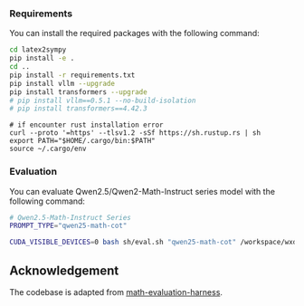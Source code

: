 ### Requirements
You can install the required packages with the following command:
```bash
cd latex2sympy
pip install -e .
cd ..
pip install -r requirements.txt
pip install vllm --upgrade
pip install transformers --upgrade
# pip install vllm==0.5.1 --no-build-isolation
# pip install transformers==4.42.3
```

```
# if encounter rust installation error
curl --proto '=https' --tlsv1.2 -sSf https://sh.rustup.rs | sh
export PATH="$HOME/.cargo/bin:$PATH"
source ~/.cargo/env
```


### Evaluation
You can evaluate Qwen2.5/Qwen2-Math-Instruct series model with the following command:
```bash
# Qwen2.5-Math-Instruct Series
PROMPT_TYPE="qwen25-math-cot"

CUDA_VISIBLE_DEVICES=0 bash sh/eval.sh "qwen25-math-cot" /workspace/wxd/Llama-3.2-1B-Instruct

```

## Acknowledgement
The codebase is adapted from [math-evaluation-harness](https://github.com/ZubinGou/math-evaluation-harness).
